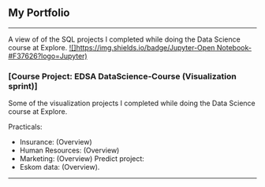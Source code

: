 ## My Portfolio

---


A view of of the SQL projects I completed while doing the Data Science course at Explore.
[![]https://img.shields.io/badge/Jupyter-Open Notebook-#F37626?logo=Jupyter)](link-to-our-project)

### [Course Project: EDSA DataScience-Course (Visualization sprint)]
Some of the visualization projects I completed while doing the Data Science course at Explore.

Practicals:
- Insurance: (Overview)
- Human Resources: (Overview)
- Marketing: (Overview)
Predict project:
- Eskom data: (Overview).

---
